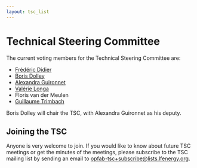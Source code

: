 ```yaml
---
layout: tsc_list
---
```


# Technical Steering Committee

The current voting members for the Technical Steering Committee are:

* [Frédéric Didier](https://github.com/freddidierRTE)
* [Boris Dolley](https://github.com/0x62646f727465)
* [Alexandra Guironnet](https://github.com/AlexGuironnetRTE)
* [Valérie Longa](https://github.com/vlo-rte)
* Floris van der Meulen
* [Guillaume Trimbach](https://github.com/gtrimbach-RTE)

Boris Dolley will chair the TSC, with Alexandra Guironnet as his deputy.

## Joining the TSC

Anyone is very welcome to join. If you would like to know about future TSC meetings or get the minutes of the meetings,
please subscribe to the TSC mailing list by sending an email to [opfab-tsc+subscribe@lists.lfenergy.org](mailto:opfab-tsc+subscribe@lists.lfenergy.org).

 

